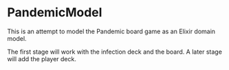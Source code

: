 # PandemicModel

This is an attempt to model the Pandemic board game as an Elixir domain model.

The first stage will work with the infection deck and the board.
A later stage will add the player deck.

